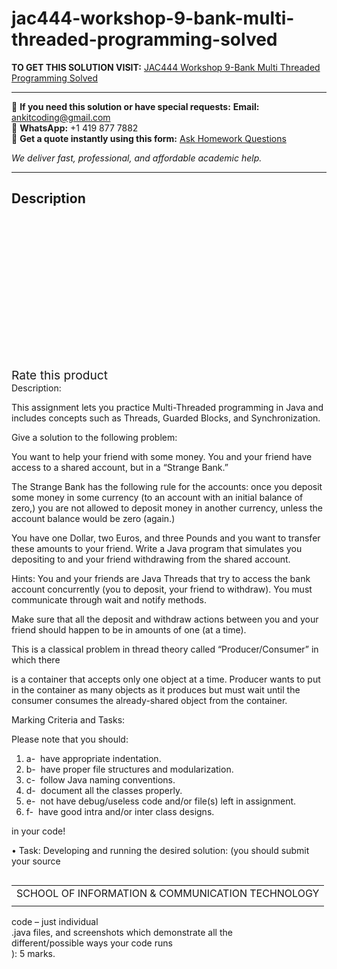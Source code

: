 # jac444-workshop-9-bank-multi-threaded-programming-solved
**TO GET THIS SOLUTION VISIT:** [JAC444 Workshop 9-Bank Multi Threaded Programming Solved](https://www.ankitcodinghub.com/product/jac444-workshop-9-bank-multi-threaded-programming-solved/)


---

📩 **If you need this solution or have special requests:** **Email:** ankitcoding@gmail.com  
📱 **WhatsApp:** +1 419 877 7882  
📄 **Get a quote instantly using this form:** [Ask Homework Questions](https://www.ankitcodinghub.com/services/ask-homework-questions/)

*We deliver fast, professional, and affordable academic help.*

---

<h2>Description</h2>



<div class="kk-star-ratings kksr-auto kksr-align-center kksr-valign-top" data-payload="{&quot;align&quot;:&quot;center&quot;,&quot;id&quot;:&quot;91780&quot;,&quot;slug&quot;:&quot;default&quot;,&quot;valign&quot;:&quot;top&quot;,&quot;ignore&quot;:&quot;&quot;,&quot;reference&quot;:&quot;auto&quot;,&quot;class&quot;:&quot;&quot;,&quot;count&quot;:&quot;0&quot;,&quot;legendonly&quot;:&quot;&quot;,&quot;readonly&quot;:&quot;&quot;,&quot;score&quot;:&quot;0&quot;,&quot;starsonly&quot;:&quot;&quot;,&quot;best&quot;:&quot;5&quot;,&quot;gap&quot;:&quot;4&quot;,&quot;greet&quot;:&quot;Rate this product&quot;,&quot;legend&quot;:&quot;0\/5 - (0 votes)&quot;,&quot;size&quot;:&quot;24&quot;,&quot;title&quot;:&quot;JAC444 Workshop 9-Bank Multi Threaded Programming Solved&quot;,&quot;width&quot;:&quot;0&quot;,&quot;_legend&quot;:&quot;{score}\/{best} - ({count} {votes})&quot;,&quot;font_factor&quot;:&quot;1.25&quot;}">

<div class="kksr-stars">

<div class="kksr-stars-inactive">
            <div class="kksr-star" data-star="1" style="padding-right: 4px">


<div class="kksr-icon" style="width: 24px; height: 24px;"></div>
        </div>
            <div class="kksr-star" data-star="2" style="padding-right: 4px">


<div class="kksr-icon" style="width: 24px; height: 24px;"></div>
        </div>
            <div class="kksr-star" data-star="3" style="padding-right: 4px">


<div class="kksr-icon" style="width: 24px; height: 24px;"></div>
        </div>
            <div class="kksr-star" data-star="4" style="padding-right: 4px">


<div class="kksr-icon" style="width: 24px; height: 24px;"></div>
        </div>
            <div class="kksr-star" data-star="5" style="padding-right: 4px">


<div class="kksr-icon" style="width: 24px; height: 24px;"></div>
        </div>
    </div>

<div class="kksr-stars-active" style="width: 0px;">
            <div class="kksr-star" style="padding-right: 4px">


<div class="kksr-icon" style="width: 24px; height: 24px;"></div>
        </div>
            <div class="kksr-star" style="padding-right: 4px">


<div class="kksr-icon" style="width: 24px; height: 24px;"></div>
        </div>
            <div class="kksr-star" style="padding-right: 4px">


<div class="kksr-icon" style="width: 24px; height: 24px;"></div>
        </div>
            <div class="kksr-star" style="padding-right: 4px">


<div class="kksr-icon" style="width: 24px; height: 24px;"></div>
        </div>
            <div class="kksr-star" style="padding-right: 4px">


<div class="kksr-icon" style="width: 24px; height: 24px;"></div>
        </div>
    </div>
</div>


<div class="kksr-legend" style="font-size: 19.2px;">
            <span class="kksr-muted">Rate this product</span>
    </div>
    </div>
<div class="page" title="Page 1">
<div class="section">
<div class="layoutArea">
<div class="column">
Description:

This assignment lets you practice Multi-Threaded programming in Java and includes concepts such as Threads, Guarded Blocks, and Synchronization.

Give a solution to the following problem:

You want to help your friend with some money. You and your friend have access to a shared account, but in a “Strange Bank.”

The Strange Bank has the following rule for the accounts: once you deposit some money in some currency (to an account with an initial balance of zero,) you are not allowed to deposit money in another currency, unless the account balance would be zero (again.)

You have one Dollar, two Euros, and three Pounds and you want to transfer these amounts to your friend. Write a Java program that simulates you depositing to and your friend withdrawing from the shared account.

Hints: You and your friends are Java Threads that try to access the bank account concurrently (you to deposit, your friend to withdraw). You must communicate through wait and notify methods.

Make sure that all the deposit and withdraw actions between you and your friend should happen to be in amounts of one (at a time).

This is a classical problem in thread theory called “Producer/Consumer” in which there

is a container that accepts only one object at a time. Producer wants to put in the container as many objects as it produces but must wait until the consumer consumes the already-shared object from the container.

Marking Criteria and Tasks:

Please note that you should:

<ol>
<li>a- &nbsp;have appropriate indentation.</li>
<li>b- &nbsp;have proper file structures and modularization.</li>
<li>c- &nbsp;follow Java naming conventions.</li>
<li>d- &nbsp;document all the classes properly.</li>
<li>e- &nbsp;not have debug/useless code and/or file(s) left in assignment.</li>
<li>f- &nbsp;have good intra and/or inter class designs.</li>
</ol>
in your code!

• Task: Developing and running the desired solution: (you should submit your source

</div>
</div>
<table>
<tbody>
<tr>
<td>
<div class="layoutArea">
<div class="column">
SCHOOL OF INFORMATION &amp; COMMUNICATION TECHNOLOGY

</div>
</div>
</td>
</tr>
<tr>
<td></td>
</tr>
</tbody>
</table>
<div class="layoutArea">
<div class="column">
code – just individual

</div>
</div>
<div class="layoutArea">
<div class="column">
.java files, and screenshots which demonstrate all the

</div>
</div>
<div class="layoutArea">
<div class="column">
different/possible ways your code runs

</div>
</div>
<div class="layoutArea">
<div class="column">
): 5 marks.

</div>
</div>
</div>
</div>
